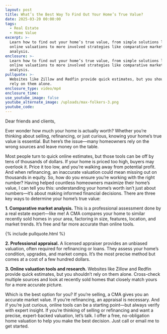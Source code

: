 ```yaml
---
layout: post
title: What’s the Best Way To Find Out Your Home’s True Value?
date: 2025-03-20 00:00:00
tags:
  - Real Estate
  - Home Value
excerpt: >-
  Learn how to find out your home’s true value, from simple solutions like
  online valuations to more involved strategies like comparative market
  analysis.
enclosure: >-
  Learn how to find out your home’s true value, from simple solutions like
  online valuations to more involved strategies like comparative market
  analysis.
pullquote: >-
  Websites like Zillow and Redfin provide quick estimates, but you shouldn’t
  rely on them alone.
enclosure_type: video/mp4
enclosure_time:
use_youtube_image: false
youtube_alternate_image: /uploads/max-folkers-3.png
youtube_code:
---
```

Dear friends and clients,

Ever wonder how much your home is actually worth? Whether you’re thinking about selling, refinancing, or just curious, knowing your home’s true value is essential. But here’s the issue—many homeowners rely on the wrong sources and leave money on the table.

Most people turn to quick online estimates, but those tools can be off by tens of thousands of dollars. If your home is priced too high, buyers may overlook it. Price it too low, and you’re walking away from potential profit. And when refinancing, an inaccurate valuation could mean missing out on thousands in equity. So, how do you ensure you’re working with the right number? Having helped countless homeowners maximize their home’s value, I can tell you this: understanding your home’s worth isn’t just about numbers—it’s about making informed financial decisions. There are three key ways to determine your home’s true value:

**1\. Comparative market analysis.** This is a professional assessment done by a real estate expert—like me! A CMA compares your home to similar recently sold homes in your area, factoring in size, features, location, and market trends. It’s free and far more accurate than online tools.

{% include pullquote.html %}

**2\. Professional appraisal.** A licensed appraiser provides an unbiased valuation, often required for refinancing or loans. They assess your home’s condition, upgrades, and market comps. It’s the most precise method but comes at a cost of a few hundred dollars.

**3\. Online valuation tools and research.** Websites like Zillow and Redfin provide quick estimates, but you shouldn’t rely on them alone. Cross-check multiple sources and look at recently sold homes that closely match yours for a more accurate picture.

Which is the best option for you? If you’re selling, a CMA gives you an accurate market value. If you’re refinancing, an appraisal is necessary. And if you’re just curious, online tools can be a starting point—but always verify with expert insight. If you’re thinking of selling or refinancing and want a precise, expert-backed valuation, let’s talk. I offer a free, no-obligation home valuation to help you make the best decision. Just call or email me to get started.